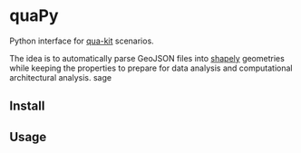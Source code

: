 # quaPy

Python interface for [qua-kit](https://github.com/achirkin/qua-kit) scenarios. 

The idea is to automatically parse GeoJSON files into [shapely](https://github.com/Toblerity/Shapely) geometries while keeping the properties to prepare for data analysis and computational architectural analysis.
sage

## Install

## Usage
